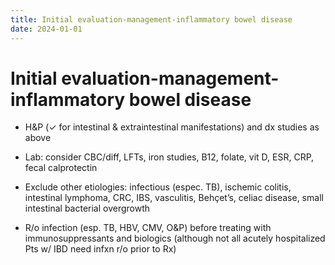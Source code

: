 ```yaml
---
title: Initial evaluation-management-inflammatory bowel disease
date: 2024-01-01
---
```

# Initial evaluation-management-inflammatory bowel disease

* H&P (✓ for intestinal & extraintestinal manifestations) and dx studies as above

* Lab: consider CBC/diff, LFTs, iron studies, B12, folate, vit D, ESR, CRP, fecal calprotectin

* Exclude other etiologies: infectious (espec. TB), ischemic colitis, intestinal lymphoma, CRC, IBS, vasculitis, Behçet’s, celiac disease, small intestinal bacterial overgrowth

* R/o infection (esp. TB, HBV, CMV, O&P) before treating with immunosuppressants and biologics (although not all acutely hospitalized Pts w/ IBD need infxn r/o prior to Rx)
